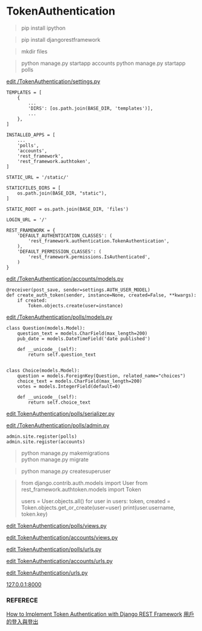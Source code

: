 # TokenAuthentication

> pip install ipython

> pip install djangorestframework

> mkdir files

> python manage.py startapp accounts
> python manage.py startapp polls

[edit /TokenAuthentication/settings.py](https://github.com/mingburnu/TokenAuthentication/blob/master/TokenAuthentication/settings.py)

    TEMPLATES = [
        {
            ...
            'DIRS': [os.path.join(BASE_DIR, 'templates')],
            ...
        },
    ]

    INSTALLED_APPS = [
        ...
		'polls',
		'accounts',
		'rest_framework',
		'rest_framework.authtoken',
    ]
    
    STATIC_URL = '/static/'
    
    STATICFILES_DIRS = [
        os.path.join(BASE_DIR, "static"),
    ]
    
    STATIC_ROOT = os.path.join(BASE_DIR, 'files')
    
    LOGIN_URL = '/'
        
    REST_FRAMEWORK = {
        'DEFAULT_AUTHENTICATION_CLASSES': (
            'rest_framework.authentication.TokenAuthentication',
        ),
        'DEFAULT_PERMISSION_CLASSES': (
            'rest_framework.permissions.IsAuthenticated',
        )
    }

[edit /TokenAuthentication/accounts/models.py](https://github.com/mingburnu/TokenAuthentication/blob/master/accounts/models.py)

    @receiver(post_save, sender=settings.AUTH_USER_MODEL)
    def create_auth_token(sender, instance=None, created=False, **kwargs):
        if created:
            Token.objects.create(user=instance)


[edit /TokenAuthentication/polls/models.py](https://github.com/mingburnu/TokenAuthentication/blob/master/polls/models.py)

    class Question(models.Model):
        question_text = models.CharField(max_length=200)
        pub_date = models.DateTimeField('date published')
    
        def __unicode__(self):
            return self.question_text
    
    
    class Choice(models.Model):
        question = models.ForeignKey(Question, related_name="choices")
        choice_text = models.CharField(max_length=200)
        votes = models.IntegerField(default=0)
    
        def __unicode__(self):
            return self.choice_text

[edit TokenAuthentication/polls/serializer.py](https://github.com/mingburnu/TokenAuthentication/blob/master/polls/serializers.py)

[edit /TokenAuthentication/polls/admin.py](https://github.com/mingburnu/TokenAuthentication/blob/master/polls/admin.py)
   
    admin.site.register(polls)
    admin.site.register(accounts)
	
> python manage.py makemigrations<br>
> python manage.py migrate<br>

> python manage.py createsuperuser

> from django.contrib.auth.models import User from
> rest_framework.authtoken.models import Token
> 
> users = User.objects.all() for user in users:
>     token, created = Token.objects.get_or_create(user=user)
>     print(user.username, token.key)

[edit TokenAuthentication/polls/views.py](https://github.com/mingburnu/TokenAuthentication/blob/master/polls/views.py)

[edit TokenAuthentication/accounts/views.py](https://github.com/mingburnu/TokenAuthentication/blob/master/accounts/views.py)

[edit TokenAuthentication/polls/urls.py](https://github.com/mingburnu/TokenAuthentication/blob/master/polls/urls.py)

[edit TokenAuthentication/accounts/urls.py](https://github.com/mingburnu/TokenAuthentication/blob/master/accounts/urls.py)

[edit TokenAuthentication/urls.py](https://github.com/mingburnu/TokenAuthentication/blob/master/TokenAuthentication/urls.py)

[127.0.0.1:8000](http://127.0.0.1:8000)

### REFERECE
[How to Implement Token Authentication with Django REST Framework](https://chrisbartos.com/articles/how-to-implement-token-authentication-with-django-rest-framework/)
[用戶的登入與登出](http://dokelung-blog.logdown.com/posts/222552-django-notes-9-cookies-and-sessions)
